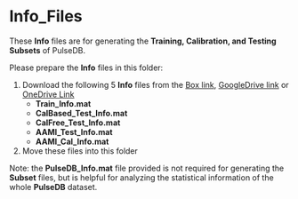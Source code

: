 # Info_Files

These **Info** files are for generating the **Training, Calibration, and Testing Subsets** of PulseDB.

Please prepare the **Info** files in this folder:

1. Download the following 5 **Info** files from the [Box link](https://rutgers.box.com/s/avujziev6swottwap90vjtd0lxnjcqgd), [GoogleDrive link](https://drive.google.com/drive/folders/1u_lFelitq4xfpkn_b0Xfw850tLFXNvme?usp=share_link) or [OneDrive Link](https://rutgersconnect-my.sharepoint.com/:f:/g/personal/ww329_soe_rutgers_edu/EoSUR53_lQhCtOrAqinz4wYBt0HUAT5MJjrAJJqeXIZZsw?e=yRRmkB)
   * **Train_Info.mat**
   * **CalBased_Test_Info.mat**
   * **CalFree_Test_Info.mat**
   * **AAMI_Test_Info.mat**
   * **AAMI_Cal_Info.mat**
2. Move these files into this folder

Note: the **PulseDB_Info.mat** file provided is not required for generating the **Subset** files, but is helpful for analyzing the statistical information of the whole **PulseDB** dataset. 
